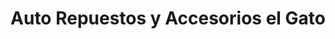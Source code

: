 ---
title: "Auto Repuestos y Accesorios el Gato"
url: /chinandega/auto-repuestos-y-accesorios-el-gato/
shop: Autoteile
---